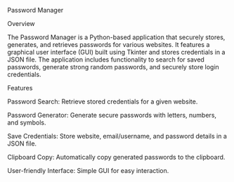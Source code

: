 Password Manager

Overview

The Password Manager is a Python-based application that securely stores, generates, and retrieves passwords for various websites. It features a graphical user interface (GUI) built using Tkinter and stores credentials in a JSON file. The application includes functionality to search for saved passwords, generate strong random passwords, and securely store login credentials.

Features

Password Search: Retrieve stored credentials for a given website.

Password Generator: Generate secure passwords with letters, numbers, and symbols.

Save Credentials: Store website, email/username, and password details in a JSON file.

Clipboard Copy: Automatically copy generated passwords to the clipboard.

User-friendly Interface: Simple GUI for easy interaction.
